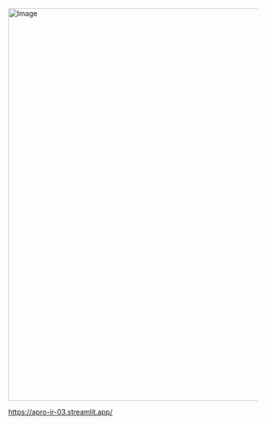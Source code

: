 <img width="800" height="791" alt="Image" src="https://github.com/user-attachments/assets/2c40b951-7c4d-4405-9880-47b67fe8c2d8" />

https://apro-ir-03.streamlit.app/
